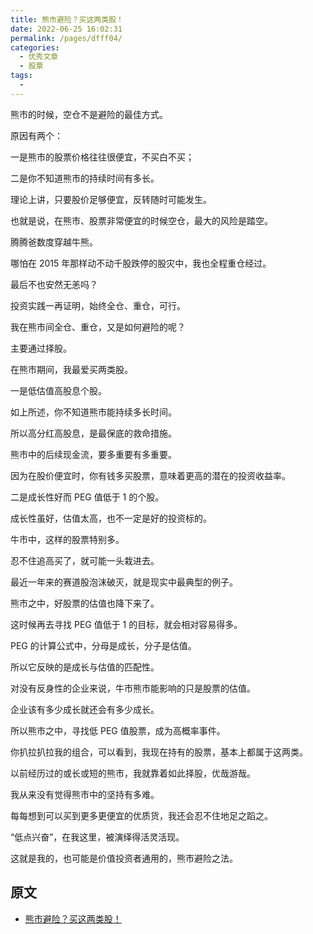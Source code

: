 ```yaml
---
title: 熊市避险？买这两类股！
date: 2022-06-25 16:02:31
permalink: /pages/dfff04/
categories:
  - 优秀文章
  - 股票
tags:
  -
---
```


熊市的时候，空仓不是避险的最佳方式。

原因有两个：

一是熊市的股票价格往往很便宜，不买白不买；

二是你不知道熊市的持续时间有多长。

理论上讲，只要股价足够便宜，反转随时可能发生。

也就是说，在熊市、股票非常便宜的时候空仓，最大的风险是踏空。

腾腾爸数度穿越牛熊。

哪怕在 2015 年那样动不动千股跌停的股灾中，我也全程重仓经过。

最后不也安然无恙吗？

投资实践一再证明，始终全仓、重仓，可行。

我在熊市间全仓、重仓，又是如何避险的呢？

主要通过择股。

在熊市期间，我最爱买两类股。

一是低估值高股息个股。

如上所述，你不知道熊市能持续多长时间。

所以高分红高股息，是最保底的救命措施。

熊市中的后续现金流，要多重要有多重要。

因为在股价便宜时，你有钱多买股票，意味着更高的潜在的投资收益率。

二是成长性好而 PEG 值低于 1 的个股。

成长性虽好，估值太高，也不一定是好的投资标的。

牛市中，这样的股票特别多。

忍不住追高买了，就可能一头栽进去。

最近一年来的赛道股泡沫破灭，就是现实中最典型的例子。

熊市之中，好股票的估值也降下来了。

这时候再去寻找 PEG 值低于 1 的目标，就会相对容易得多。

PEG 的计算公式中，分母是成长，分子是估值。

所以它反映的是成长与估值的匹配性。

对没有反身性的企业来说，牛市熊市能影响的只是股票的估值。

企业该有多少成长就还会有多少成长。

所以熊市之中，寻找低 PEG 值股票，成为高概率事件。

你扒拉扒拉我的组合，可以看到，我现在持有的股票，基本上都属于这两类。

以前经历过的或长或短的熊市，我就靠着如此择股，优哉游哉。

我从来没有觉得熊市中的坚持有多难。

每每想到可以买到更多更便宜的优质货，我还会忍不住地足之蹈之。

“低点兴奋”，在我这里，被演绎得活灵活现。

这就是我的，也可能是价值投资者通用的，熊市避险之法。

## 原文

- [熊市避险？买这两类股！](https://mp.weixin.qq.com/s/vEiEwwobrvgXpOWqeDgP8Q)
